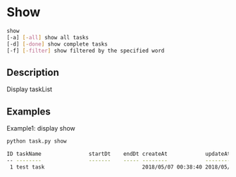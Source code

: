 # Show

```bash
show 
[-a] [-all] show all tasks
[-d] [-done] show complete tasks
[-f] [-filter] show filtered by the specified word
```

## Description

Display taskList

## Examples

Example1: display show

```bash
python task.py show 

ID taskName               startDt    endDt createAt            updateAt            project  tag      done priority
-- --------               -------    ----- --------            --------            -------  ---      ----- --------
 1 test task                     　　　　　　2018/05/07 00:38:40 2018/05/07 00:38:40                   False (C)
```

